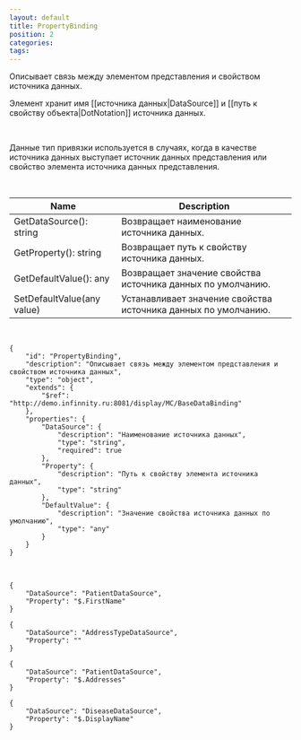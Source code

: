 ```yaml
---
layout: default
title: PropertyBinding
position: 2
categories: 
tags: 
---
```


Описывает связь между элементом представления и свойством источника данных.

Элемент хранит имя [[источника данных|DataSource]] и [[путь к свойству объекта|DotNotation]] источника данных.

 

Данные тип привязки используется в случаях, когда в качестве источника данных выступает источник данных представления или свойство элемента источника данных представления.

   

|Name|Description|
|----|-----------|
|GetDataSource(): string|Возвращает наименование источника данных.|
|GetProperty(): string|Возвращает путь к свойству источника данных.|
|GetDefaultValue(): any|Возвращает значение свойства источника данных по умолчанию.|
|SetDefaultValue(any value)|Устанавливает значение свойства источника данных по умолчанию.|

  

```
{
	"id": "PropertyBinding",
	"description": "Описывает связь между элементом представления и свойством источника данных",
	"type": "object",
	"extends": {
		"$ref": "http://demo.infinnity.ru:8081/display/MC/BaseDataBinding"
	},
	"properties": {
		"DataSource": {
			"description": "Наименование источника данных",
			"type": "string",
			"required": true
		},
		"Property": {
			"description": "Путь к свойству элемента источника данных",
			"type": "string"
		},
		"DefaultValue": {
			"description": "Значение свойства источника данных по умолчанию",
			"type": "any"
		}
	}
}
```

   

```
{
	"DataSource": "PatientDataSource",
	"Property": "$.FirstName"
}
```

```
{
	"DataSource": "AddressTypeDataSource",
	"Property": ""
}
```

```
{
	"DataSource": "PatientDataSource",
	"Property": "$.Addresses"
}
```

```
{
	"DataSource": "DiseaseDataSource",
	"Property": "$.DisplayName"
}
```

 

 

